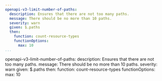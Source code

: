 ```yaml
---
openapi-v3-limit-number-of-paths:
  description: Ensures that there are not too many paths.
  message: There should be no more than 10 paths.
  severity: warn
  given: $.paths
  then:
    function: count-resource-types
    functionOptions:
      max: 10
...
```

openapi-v3-limit-number-of-paths:
  description: Ensures that there are not too many paths.
  message: There should be no more than 10 paths.
  severity: warn
  given: $.paths
  then:
    function: count-resource-types
    functionOptions:
      max: 10
